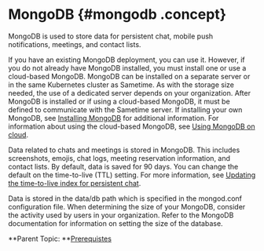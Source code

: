 # MongoDB {#mongodb .concept}

MongoDB is used to store data for persistent chat, mobile push notifications, meetings, and contact lists.

If you have an existing MongoDB deployment, you can use it. However, if you do not already have MongoDB installed, you must install one or use a cloud-based MongoDB. MongoDB can be installed on a separate server or in the same Kubernetes cluster as Sametime. As with the storage size needed, the use of a dedicated server depends on your organization. After MongoDB is installed or if using a cloud-based MongoDB, it must be defined to communicate with the Sametime server. If installing your own MongoDB, see [Installing MongoDB](installation_mongodb.md) for additional information. For information about using the cloud-based MongoDB, see [Using MongoDB on cloud](mongodb_cloud.md).

Data related to chats and meetings is stored in MongoDB. This includes screenshots, emojis, chat logs, meeting reservation information, and contact lists. By default, data is saved for 90 days. You can change the default on the time-to-live \(TTL\) setting. For more information, see [Updating the time-to-live index for persistent chat](update_ttl_index.md).

Data is stored in the data/db path which is specified in the mongod.conf configuration file. When determining the size of your MongoDB, consider the activity used by users in your organization. Refer to the MongoDB documentation for information on setting the size of the database.

**Parent Topic:  **[Prerequistes](c_planning_prereqs.md)

